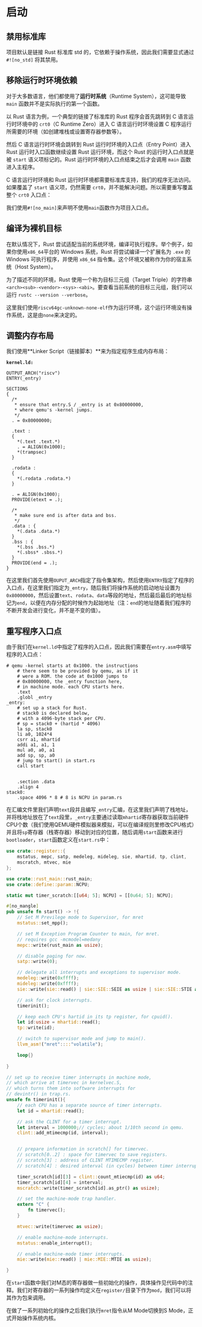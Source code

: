 # 启动

## 禁用标准库

项目默认是链接 Rust 标准库 std 的，它依赖于操作系统，因此我们需要显式通过 `#![no_std]` 将其禁用。

## 移除运行时环境依赖

对于大多数语言，他们都使用了**运行时系统**（Runtime System），这可能导致 `main` 函数并不是实际执行的第一个函数。

以 Rust 语言为例，一个典型的链接了标准库的 Rust 程序会首先跳转到 C 语言运行时环境中的 `crt0`（C Runtime Zero）进入 C 语言运行时环境设置 C 程序运行所需要的环境（如创建堆栈或设置寄存器参数等）。

然后 C 语言运行时环境会跳转到 Rust 运行时环境的入口点（Entry Point）进入 Rust 运行时入口函数继续设置 Rust 运行环境，而这个 Rust 的运行时入口点就是被 `start` 语义项标记的。Rust 运行时环境的入口点结束之后才会调用 `main` 函数进入主程序。

C 语言运行时环境和 Rust 运行时环境都需要标准库支持，我们的程序无法访问。如果覆盖了 `start` 语义项，仍然需要 `crt0`，并不能解决问题。所以需要重写覆盖整个 `crt0` 入口点：

我们使用`#![no_main]`来声明不使用`main`函数作为项目入口点。

## 编译为裸机目标

在默认情况下，Rust 尝试适配当前的系统环境，编译可执行程序。举个例子，如果你使用` x86_64 `平台的 Windows 系统，Rust 将尝试编译一个扩展名为 `.exe` 的 Windows 可执行程序，并使用 `x86_64` 指令集。这个环境又被称作为你的宿主系统（Host System）。

为了描述不同的环境，Rust 使用一个称为目标三元组（Target Triple）的字符串 `<arch><sub>-<vendor>-<sys>-<abi>`。要查看当前系统的目标三元组，我们可以运行 `rustc --version --verbose`。

这里我们使用`riscv64gc-unknown-none-elf`作为运行环境，这个运行环境没有操作系统，这是由`none`来决定的。

## 调整内存布局

我们使用**Linker Script（链接脚本）**来为指定程序生成内存布局：

**`kernel.ld:`**

```linker script
OUTPUT_ARCH("riscv")
ENTRY(_entry)

SECTIONS
{
  /*
   * ensure that entry.S / _entry is at 0x80000000,
   * where qemu's -kernel jumps.
   */
  . = 0x80000000;

  .text :
  {
    *(.text .text.*)
    . = ALIGN(0x1000);
    *(trampsec)
  }

  .rodata :
  {
    *(.rodata .rodata.*)
  }

  . = ALIGN(0x1000);
  PROVIDE(etext = .);

  /*
   * make sure end is after data and bss.
   */
  .data : {
    *(.data .data.*)
  }
  .bss : {
    *(.bss .bss.*)
    *(.sbss* .sbss.*)
  }
  PROVIDE(end = .);
}
```

在这里我们首先使用`OUPUT_ARCH`指定了指令集架构，然后使用`ENTRY`指定了程序的入口点，在这里我们指定为`_entry`，随后我们将操作系统的启动地址设置为`0x80000000`，然后设置`text`、`rodata`、`data`等段的地址，然后最后最后的地址标记为`end`，以便在内存分配的时候作为起始地址（注：`end`的地址随着我们程序的不断开发会进行变化，并不是不变的值）。

## 重写程序入口点

由于我们在`kernel.ld`中指定了程序的入口点，因此我们需要在`entry.asm`中填写程序的入口点：

```assembly
# qemu -kernel starts at 0x1000. the instructions
    # there seem to be provided by qemu, as if it
    # were a ROM. the code at 0x1000 jumps to
    # 0x80000000, the _entry function here,
    # in machine mode. each CPU starts here.
    .text
    .globl _entry
_entry:
	# set up a stack for Rust.
    # stack0 is declared below,
    # with a 4096-byte stack per CPU.
    # sp = stack0 + (hartid * 4096)
    la sp, stack0
    li a0, 1024*4
	csrr a1, mhartid
    addi a1, a1, 1
    mul a0, a0, a1
    add sp, sp, a0
	# jump to start() in start.rs
    call start


    .section .data
    .align 4
stack0:
    .space 4096 * 8 # 8 is NCPU in param.rs
```

在汇编文件里我们声明`text`段并且编写`_entry`汇编，在这里我们声明了栈地址，并将栈地址放在了`text`段里，`_entry`主要通过读取`mhartid`寄存器获取当前硬件CPU个数（我们使用QEMU硬件模拟器来模拟，可以在编译规则里修改CPU格式）并且将`sp`寄存器（栈寄存器）移动到对应的位置，随后调用`start`函数来进行`bootloader`，`start`函数定义在`start.rs`中：

```rust
use crate::register::{
    mstatus, mepc, satp, medeleg, mideleg, sie, mhartid, tp, clint, 
    mscratch, mtvec, mie
};

use crate::rust_main::rust_main;
use crate::define::param::NCPU;

static mut timer_scratch:[[u64; 5]; NCPU] = [[0u64; 5]; NCPU];

#[no_mangle]
pub unsafe fn start() -> !{
    // Set M Previlege mode to Supervisor, for mret
    mstatus::set_mpp();

    // set M Exception Program Counter to main, for mret.
    // requires gcc -mcmodel=medany
    mepc::write(rust_main as usize);

    // disable paging for now.
    satp::write(0);

    // delegate all interrupts and exceptions to supervisor mode.
    medeleg::write(0xffff);
    mideleg::write(0xffff);
    sie::write(sie::read() | sie::SIE::SEIE as usize | sie::SIE::STIE as usize | sie::SIE::SSIE as usize);

    // ask for clock interrupts.
    timerinit();

    // keep each CPU's hartid in its tp register, for cpuid().
    let id:usize = mhartid::read(); 
    tp::write(id);

    // switch to supervisor mode and jump to main().
    llvm_asm!("mret"::::"volatile");

    loop{}
    
}

// set up to receive timer interrupts in machine mode,
// which arrive at timervec in kernelvec.S,
// which turns them into software interrupts for
// devintr() in trap.rs.
unsafe fn timerinit(){
    // each CPU has a separate source of timer interrupts.
    let id = mhartid::read();

    // ask the CLINT for a timer interrupt.
    let interval = 1000000;// cycles; about 1/10th second in qemu.
    clint::add_mtimecmp(id, interval);


    // prepare information in scratch[] for timervec.
    // scratch[0..2] : space for timervec to save registers.
    // scratch[3] : address of CLINT MTIMECMP register.
    // scratch[4] : desired interval (in cycles) between timer interrupts.

    timer_scratch[id][3] = clint::count_mtiecmp(id) as u64;
    timer_scratch[id][4] = interval;
    mscratch::write(timer_scratch[id].as_ptr() as usize);

    // set the machine-mode trap handler.
    extern "C" {
        fn timervec();
    }

    mtvec::write(timervec as usize);

    // enable machine-mode interrupts.
    mstatus::enable_interrupt();

    // enable machine-mode timer interrupts.
    mie::write(mie::read() | mie::MIE::MTIE as usize);

}
```

 在`start`函数中我们对M态的寄存器做一些初始化的操作，具体操作见代码中的注释。我们对寄存器的一系列操作均定义在`register/`目录下作为`mod`，我们可以将其作为包来调用。

在做了一系列初始化的操作之后我们执行`mret`指令从M Mode切换到S Mode，正式开始操作系统内核。